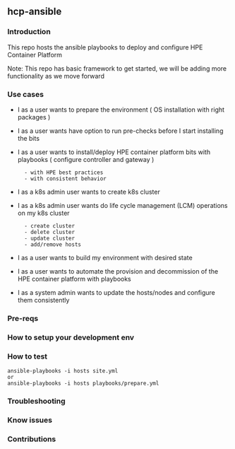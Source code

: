 ## hcp-ansible

### Introduction
This repo hosts the ansible playbooks to deploy and configure HPE Container Platform

Note: This repo has basic framework to get started, we will be adding more functionality as we move forward

### Use cases
  - I as a user wants to prepare the environment ( OS installation with right packages )
  - I as a user wants have option to run pre-checks before I start installing the bits
  - I as a user wants to install/deploy HPE container platform bits with playbooks ( configure controller and gateway )
  
          - with HPE best practices
          - with consistent behavior
  - I as a k8s admin user wants to create k8s cluster
  - I as a k8s admin user wants do life cycle management (LCM) operations on my k8s cluster
  
          - create cluster
          - delete cluster
          - update cluster
          - add/remove hosts
  - I as a user wants to build my environment with desired state
  - I as a user wants to automate the provision and decommission of the HPE container platform with playbooks
  - I as a system admin wants to update the hosts/nodes and configure them consistently

### Pre-reqs

### How to setup your development env

### How to test
```
ansible-playbooks -i hosts site.yml
or
ansible-playbooks -i hosts playbooks/prepare.yml
```

### Troubleshooting

### Know issues


### Contributions



